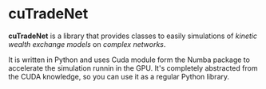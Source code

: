 # cuTradeNet

**cuTradeNet** is a library that provides classes to easily simulations of *kinetic wealth exchange models* on *complex networks*. 

It is written in Python and uses Cuda module form the Numba package to accelerate the simulation runnin in the GPU. It's completely abstracted from the CUDA knowledge, so you can use it as a regular Python library.

